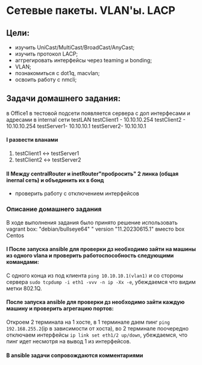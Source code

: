 # Сетевые пакеты. VLAN'ы. LACP

## Цели: 
- изучить UniCast/MultiCast/BroadCast/AnyCast;
- изучить протокол LACP;
- аггрегировать интерфейсы через teaming и bonding;
- VLAN;
- познакомиться с dot1q, macvlan;
- освоить работу с nmcli;

## Задачи домашнего задания:
в Office1 в тестовой подсети появляется сервера с доп интерфесами и адресами
в internal сети testLAN
    testClient1 - 10.10.10.254
    testClient2 - 10.10.10.254
    testServer1- 10.10.10.1
    testServer2- 10.10.10.1

#### I развести вланами

1) testClient1 <-> testServer1
2) testClient2 <-> testServer2


#### II  Между centralRouter и inetRouter"пробросить" 2 линка (общая inernal сеть) и объединить их в бонд
- проверить работу c отключением интерфейсов

### Описание домашнего задания

В ходе выполнения задания было принято решение использовать vagrant box: "debian/bullseye64" " version "11.20230615.1" вместо box Centos

#### I После запуска ansible для проверки дз необходимо зайти на машины из одного vlana и проверить работоспособность следующими командами:
С одного конца из под клиента ```ping 10.10.10.1(vlan1)``` и со стороны сервера ```sudo tcpdump -i eth1 -vvv -n ip -Xx -e```, убеждаемся что видим метки 802.1Q.
#### После запуска ansible для проверки дз необходимо зайти каждую машину и проверить агрегацию портов:
Откроем 2 терминала на 1 хосте, в 1 терминале даем пинг ```ping 192.168.255.2```(ip в зависимости от хоста), во 2 терминале поочередно отключаем интерфейсы ```ip link set eth1/2 up/down```, убеждаемся, что пинг идет несмотря на вывод 1 из интерфейсов.

#### В ansible задачи сопровождаются комментариями
